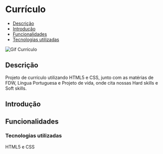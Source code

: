 # Currículo

* [ Descrição](#descri%C3%A7%C3%A3o)
* [Introdução](#introdu%C3%A7%C3%A3o)
* [Funcionalidades](#funcionalidades)
* [Tecnologias utilizadas](#tecnologias-utilizadas)

![Gif Currículo](img/gif)

## Descrição
Projeto de currículo utilizando HTML5 e CSS, junto com as matérias de FDW, Língua Portuguesa e Projeto de vida, onde cita nossas Hard skills e Soft skills.

## Introdução

## Funcionalidades 


### Tecnologias utilizadas
HTML5 e CSS